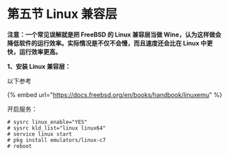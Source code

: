 # 第五节 Linux 兼容层

**注意：一个常见误解就是把 FreeBSD 的 Linux 兼容层当做 Wine，认为这样做会降低软件的运行效率。实际情况是不仅不会慢，而且速度还会比在 Linux 中更快，运行效率更高。**

**1、安装 Linux 兼容层：**

以下参考

{% embed url="https://docs.freebsd.org/en/books/handbook/linuxemu" %}

开启服务：

```
# sysrc linux_enable="YES"
# sysrc kld_list="linux linux64"
# service linux start
# pkg install emulators/linux-c7
# reboot
```
